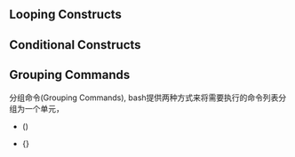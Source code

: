 
Looping Constructs
------------------

Conditional Constructs
----------------------

Grouping Commands
-----------------


分组命令(Grouping Commands), bash提供两种方式来将需要执行的命令列表分组为一个单元， 

* ()


* {}

